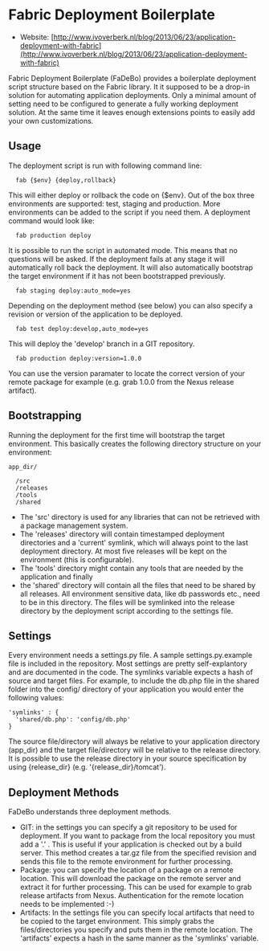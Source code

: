 # Fabric Deployment Boilerplate

* Website: [http://www.ivoverberk.nl/blog/2013/06/23/application-deployment-with-fabric](http://www.ivoverberk.nl/blog/2013/06/23/application-deployment-with-fabric)

Fabric Deployment Boilerplate (FaDeBo) provides a boilerplate deployment script structure based on the Fabric library.
It it supposed to be a drop-in solution for automating application deployments. Only a minimal amount of setting need to
be configured to generate a fully working deployment solution. At the same time it leaves enough extensions points to easily
add your own customizations.

## Usage

The deployment script is run with following command line:

```
  fab {$env} {deploy,rollback}
```

This will either deploy or rollback the code on {$env}. Out of the box three environments are supported: test, staging and production.
More environments can be added to the script if you need them. A deployment command would look like:

```
  fab production deploy
```

It is possible to run the script in automated mode. This means that no questions will be asked. If the deployment fails at any stage it will
automatically roll back the deployment. It will also automatically bootstrap the target environment if it has not been bootstrapped previously.

```
  fab staging deploy:auto_mode=yes
```

Depending on the deployment method (see below) you can also specify a revision or version of the application to be deployed.

```
  fab test deploy:develop,auto_mode=yes
```

This will deploy the 'develop' branch in a GIT repository.

```
  fab production deploy:version=1.0.0
```

You can use the version paramater to locate the correct version of your remote package for example (e.g. grab 1.0.0 from the Nexus release artifact).

## Bootstrapping

Running the deployment for the first time will bootstrap the target environment. This basically creates the following directory structure
on your environment:

```
app_dir/

  /src
  /releases
  /tools
  /shared
```

* The 'src' directory is used for any libraries that can not be retrieved with a package management system. 
* The 'releases' directory will contain timestamped deployment directories and a 'current' symlink, which will always point to the last deployment directory. 
At most five releases will be kept on the environment (this is configurable). 
* The 'tools' directory might contain any tools that are needed by the application and finally
* the 'shared' directory will contain all the files that need to be shared by all releases. All environment sensitive data, like db passwords etc.,
need to be in this directory. The files will be symlinked into the release directory by the deployment script according to the settings file.

## Settings

Every environment needs a settings.py file. A sample settings.py.example file is included in the repository. Most settings are pretty self-explantory
and are documented in the code. The symlinks variable expects a hash of source and target files. For example, to include the db.php file in the shared
folder into the config/ directory of your application you would enter the following values:

```
'symlinks' : {
  'shared/db.php': 'config/db.php'
}
```

The source file/directory will always be relative to your application directory (app\_dir) and the target file/directory will be relative to the release
directory. It is possible to use the release directory in your source specification by using {release\_dir} (e.g. '{release\_dir}/tomcat').

## Deployment Methods

FaDeBo understands three deployment methods.

* GIT: in the settings you can specify a git repository to be used for deployment. If you want to package from the local repository you must add a '.' .
This is useful if your application is checked out by a build server. This method creates a tar.gz file from the specified revision and sends this file to
the remote environment for further processing.
* Package: you can specify the location of a package on a remote location. This will download the package on the remote server and extract it for further
processing. This can be used for example to grab release artifacts from Nexus. Authentication for the remote location needs to be implemented :-)
* Artifacts: In the settings file you can specify local artifacts that need to be copied to the target environment. This simply grabs the files/directories
you specify and puts them in the remote location. The 'artifacts' expects a hash in the same manner as the 'symlinks' variable.
